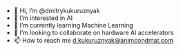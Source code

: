 - 👋 Hi, I’m @dmitrykukuruznyak
- 👀 I’m interested in AI
- 🌱 I’m currently learning Machine Learning
- 💞️ I’m looking to collaborate on hardware AI accelerators
- 📫 How to reach me d.kukuruznyak@animcondmat.com

<!---
dmitrykukuruznyak/dmitrykukuruznyak is a ✨ special ✨ repository because its `README.md` (this file) appears on your GitHub profile.
You can click the Preview link to take a look at your changes.
--->
